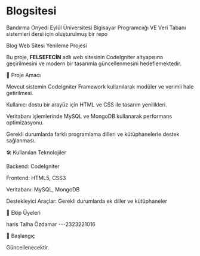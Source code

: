 # Blogsitesi

Bandırma Onyedi Eylül Üniversitesi Bigisayar Programcıığı VE Veri Tabanı sistemleri dersi için oluşturulmuş bir repo

Blog Web Sitesi Yenileme Projesi

Bu proje, **FELSEFECİN** adlı web sitesinin CodeIgniter altyapısına geçirilmesini ve modern bir tasarımla güncellenmesini hedeflemektedir.

📌 Proje Amacı

Mevcut sistemin CodeIgniter Framework kullanılarak modüler ve verimli hale getirilmesi.

Kullanıcı dostu bir arayüz için HTML ve CSS ile tasarım yenilikleri.

Veritabanı işlemlerinde MySQL ve MongoDB kullanarak performans optimizasyonu.

Gerekli durumlarda farklı programlama dilleri ve kütüphanelerle destek sağlanması.

🛠 Kullanılan Teknolojiler

Backend: CodeIgniter

Frontend: HTML5, CSS3

Veritabanı: MySQL, MongoDB

Destekleyici Araçlar: Gerekli durumlarda ek diller ve kütüphaneler

👥 Ekip Üyeleri

haris Talha Özdamar ---2323221016

🚀 Başlangıç

Güncellenecektir.



